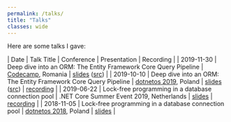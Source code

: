 ```yaml
---
permalink: /talks/
title: "Talks"
classes: wide
---
```


Here are some talks I gave:

| Date       | Talk Title                                                      | Conference                                  | Presentation | Recording |
| 2019-11-30 | Deep dive into an ORM: The Entity Framework Core Query Pipeline | [Codecamp](https://codecamp.ro/cluj), Romania | [slides](2019-11-30-codecamp-efcore-query-internals) ([src](2019-11-30-codecamp-efcore-query-internals/src)) |
| 2019-10-10 | Deep dive into an ORM: The Entity Framework Core Query Pipeline | [dotnetos 2019](https://conf.dotnetos.org/), Poland | [slides](2019-10-08-dotnetos-efcore-query-internals) ([src](https://github.com/roji/roji.github.io/tree/master/talks/2019-10-08-dotnetos-efcore-query-internals/src)) | [recording](https://www.youtube.com/watch?v=r69ZxXgOIK4) |
| 2019-06-22 | Lock-free programming in a database connection pool | .NET Core Summer Event 2019, Netherlands | [slides](https://slides.com/shayrojansky/netherlands-dncse-2019-6-22#/) | [recording](https://www.youtube.com/watch?time_continue=651&v=YQHFbYl38SE) |
| 2018-11-05 | Lock-free programming in a database connection pool | [dotnetos 2018](https://conf.dotnetos.org/), Poland | [slides](https://slides.com/shayrojansky/dotnetos-2018-11-05#/) |
